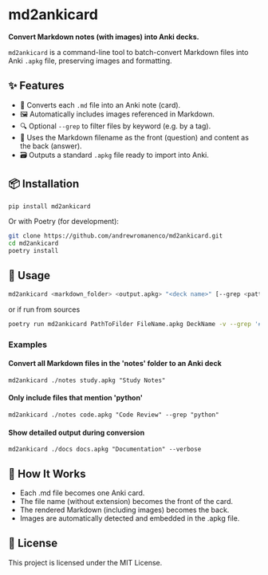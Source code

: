 # md2ankicard

**Convert Markdown notes (with images) into Anki decks.**

`md2ankicard` is a command-line tool to batch-convert Markdown files into Anki `.apkg` file, preserving images and formatting.

## ✨ Features

- 📄 Converts each `.md` file into an Anki note (card).
- 🖼️ Automatically includes images referenced in Markdown.
- 🔍 Optional `--grep` to filter files by keyword (e.g. by a tag).
- 🧠 Uses the Markdown filename as the front (question) and content as the back (answer).
- 🗃️ Outputs a standard `.apkg` file ready to import into Anki.

## 📦 Installation

```bash
pip install md2ankicard
```

Or with Poetry (for development):

```bash
git clone https://github.com/andrewromanenco/md2ankicard.git
cd md2ankicard
poetry install
```
## 🚀 Usage

```bash
md2ankicard <markdown_folder> <output.apkg> "<deck name>" [--grep <pattern>] [--verbose]
```

or if run from sources

```bash
poetry run md2ankicard PathToFilder FileName.apkg DeckName -v --grep '#SomeTag'
```
### Examples

#### Convert all Markdown files in the 'notes' folder to an Anki deck
`md2ankicard ./notes study.apkg "Study Notes"`

#### Only include files that mention 'python'
`md2ankicard ./notes code.apkg "Code Review" --grep "python"`

#### Show detailed output during conversion
`md2ankicard ./docs docs.apkg "Documentation" --verbose`

## 🧠 How It Works

- Each .md file becomes one Anki card.
- The file name (without extension) becomes the front of the card.
- The rendered Markdown (including images) becomes the back.
- Images are automatically detected and embedded in the .apkg file.

## 📝 License

This project is licensed under the MIT License.
